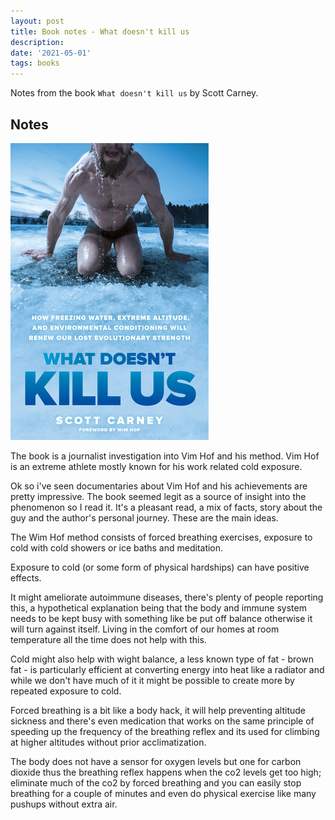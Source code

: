 ```yaml
---
layout: post
title: Book notes - What doesn't kill us
description: 
date: '2021-05-01'
tags: books
---
```


Notes from the book `What doesn't kill us` by Scott Carney.

## Notes

![placeholder](/public/2021/05/2021-05-01-kill-us.jpg "cover")


The book is a journalist investigation into Vim Hof and his method. Vim Hof is an extreme athlete mostly known for his work related cold exposure.

Ok so i've seen documentaries about Vim Hof and his achievements are pretty impressive. The book seemed legit as a source of insight into the phenomenon so I read it. It's a pleasant read, a mix of facts, story about the guy and the author's personal journey. These are the main ideas.


The Wim Hof method consists of forced breathing exercises, exposure to cold with cold showers or ice baths and meditation.

Exposure to cold (or some form of physical hardships) can have positive effects. 

It might ameliorate autoimmune diseases, there's plenty of people reporting this, a hypothetical explanation being that the body and immune system needs to be kept busy with something like be put off balance otherwise it will turn against itself. Living in the comfort of our homes at room temperature all the time does not help with this.


Cold might also help with wight balance, a less known type of fat - brown fat - is particularly efficient at converting energy into heat like a radiator and while we don't have much of it it might be possible to create more by repeated exposure to cold.


Forced breathing is a bit like a body hack, it will help preventing altitude sickness and there's even medication that works on the same principle of speeding up the frequency of the breathing reflex and its used for climbing at higher altitudes without prior acclimatization.


The body does not have a sensor for oxygen levels but one for carbon dioxide thus the breathing reflex happens when the co2 levels get too high; eliminate much of the co2 by forced breathing and you can easily stop breathing for a couple of minutes and even do physical exercise like many pushups without extra air.







